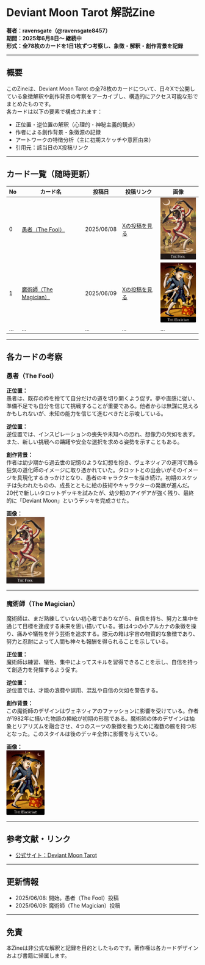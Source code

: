 # Deviant Moon Tarot 解説Zine

**著者：ravensgate（@ravensgate8457）**  
**期間：2025年6月8日〜 継続中**  
**形式：全78枚のカードを1日1枚ずつ考察し、象徴・解釈・創作背景を記録**

---

## 概要

このZineは、Deviant Moon Tarot の全78枚のカードについて、日々Xで公開している象徴解釈や創作背景の考察をアーカイブし、構造的にアクセス可能な形でまとめたものです。  
各カードは以下の要素で構成されます：

- 正位置・逆位置の解釈（心理的・神秘主義的観点）
- 作者による創作背景・象徴源の記録
- アートワークの特徴分析（主に初期スケッチや意匠由来）
- 引用元：該当日のX投稿リンク

---

## カード一覧（随時更新）

| No | カード名 | 投稿日 | 投稿リンク | 画像 |
|----|----------|--------|-------------|------|
| 0  | [愚者（The Fool）](#愚者the-fool) | 2025/06/08 | [Xの投稿を見る](0_Fool.png) | <img src="0_fool_card.jpg" width="100">  |
| 1  | [魔術師（The Magician）](#魔術師the-magician) | 2025/06/09 | [Xの投稿を見る](1_magician2.png) |  <img src="1_magician_card.jpg" width="100">  |
| …  | ...      | ...    | ...         | ...  |

---

## 各カードの考察

### 愚者（The Fool）

**正位置：**  
愚者は、既存の枠を捨てて自分だけの道を切り開くよう促す。夢や直感に従い、準備不足でも自分を信じて挑戦することが重要である。他者からは無謀に見えるかもしれないが、未知の能力を信じて進むべきだと示唆している。

**逆位置：**  
逆位置では、インスピレーションの喪失や未知への恐れ、想像力の欠如を表す。また、新しい挑戦への躊躇や安全な選択を求める姿勢を示すこともある。

**創作背景：**  
作者は幼少期から過去世の記憶のような幻想を抱き、ヴェネツィアの運河で踊る狂気の道化師のイメージに取り憑かれていた。タロットとの出会いがそのイメージを具現化するきっかけとなり、愚者のキャラクターを描き続け。初期のスケッチは失われたものの、成長とともに絵の技術やキャラクターの発展が進んだ。20代で新しいタロットデッキを試みたが、幼少期のアイデアが強く残り、最終的に「Deviant Moon」というデッキを完成させた。

**画像：**  
<img src="0_fool_card.jpg" width="100">

---

### 魔術師（The Magician）

魔術師は、まだ熟練していない初心者でありながら、自信を持ち、努力と集中を通じて目標を達成する未来を思い描いている。彼は4つの小アルカナの象徴を操り、痛みや犠牲を伴う芸術を追求する。膝元の箱は宇宙の物質的な象徴であり、努力と忍耐によって人間も神々も報酬を得られることを示している。

**正位置：**  
魔術師は練習、犠牲、集中によってスキルを習得できることを示し、自信を持って創造力を発揮するよう促す。

**逆位置：**  
逆位置では、才能の浪費や誤用、混乱や自信の欠如を警告する。

**創作背景：**  
この魔術師のデザインはヴェネツィアのファッションに影響を受けている。作者が1982年に描いた物語の挿絵が初期の形態である。魔術師の体のデザインは抽象とリアリズムを融合させ、4つのスーツの象徴を扱うために複数の腕を持つ形となった。このスタイルは後のデッキ全体に影響を与えている。

**画像：**  
<img src="1_magician_card.jpg" width="100">

---

## 参考文献・リンク

- [公式サイト：Deviant Moon Tarot](https://www.deviantmoon.com)

---

## 更新情報

- 2025/06/08: 開始。愚者（The Fool）投稿
- 2025/06/09: 魔術師（The Magician）投稿

---

## 免責

本Zineは非公式な解釈と記録を目的としたものです。著作権は各カードデザインおよび書籍に帰属します。

